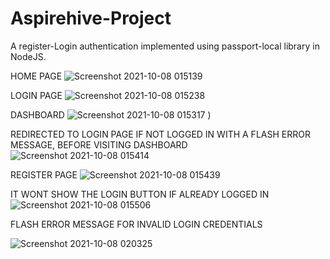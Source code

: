# Aspirehive-Project
A register-Login authentication implemented using passport-local library in NodeJS.


HOME PAGE
![Screenshot 2021-10-08 015139](https://user-images.githubusercontent.com/91541834/136457052-56eac2bd-d8d4-4808-bfc8-6dec12aa26e4.png)

LOGIN PAGE
![Screenshot 2021-10-08 015238](https://user-images.githubusercontent.com/91541834/136457183-07884962-cc60-47a6-b877-6ccdfc616560.png)

DASHBOARD
![Screenshot 2021-10-08 015317](https://user-images.githubusercontent.com/91541834/136457261-5ae44a35-5fdc-4b0a-b7c7-6cab709a1cab.png)
)

REDIRECTED TO LOGIN PAGE IF NOT LOGGED IN WITH A FLASH ERROR MESSAGE, BEFORE VISITING DASHBOARD
![Screenshot 2021-10-08 015414](https://user-images.githubusercontent.com/91541834/136457385-9019fbd4-261a-4100-a075-06e74011f51e.png)

REGISTER PAGE
![Screenshot 2021-10-08 015439](https://user-images.githubusercontent.com/91541834/136457607-7f135813-0e5a-42c8-82f3-eab309cedaa9.png)

IT WONT SHOW THE LOGIN BUTTON IF ALREADY LOGGED IN
![Screenshot 2021-10-08 015506](https://user-images.githubusercontent.com/91541834/136457686-c6017c69-5132-4c4e-8b59-04e91d7ea37f.png)

FLASH ERROR MESSAGE FOR INVALID LOGIN CREDENTIALS

![Screenshot 2021-10-08 020325](https://user-images.githubusercontent.com/91541834/136458047-33696984-bdec-4340-bcab-4c7461c77b12.png)
